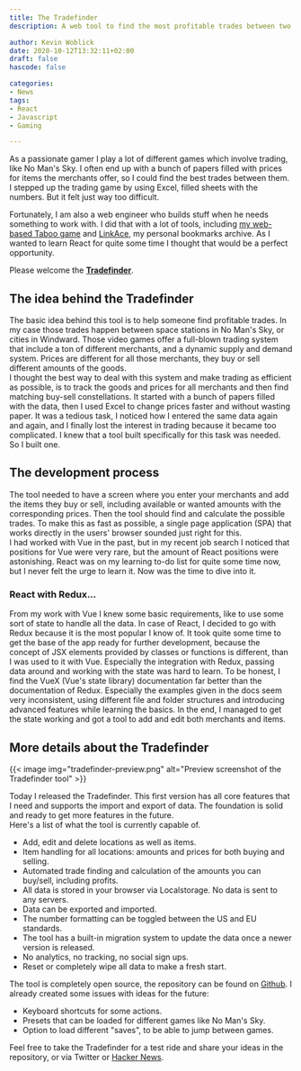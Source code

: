 ```yaml
---
title: The Tradefinder
description: A web tool to find the most profitable trades between two merchants. Perfect for gamers.

author: Kevin Woblick
date: 2020-10-12T13:32:11+02:00
draft: false
hascode: false

categories:
- News
tags:
- React
- Javascript
- Gaming

---
```


As a passionate gamer I play a lot of different games which involve trading, like No Man's Sky. I often end up with a bunch of papers filled with prices for items the merchants offer, so I could find the best trades between them. I stepped up the trading game by using Excel, filled sheets with the numbers. But it felt just way too difficult.

Fortunately, I am also a web engineer who builds stuff when he needs something to work with. I did that with a lot of tools, including [my web-based Taboo game](https://taboo.kovah.de/) and [LinkAce](https://www.linkace.org/), my personal bookmarks archive. As I wanted to learn React for quite some time I thought that would be a perfect opportunity.

Please welcome the [**Tradefinder**](https://tradefinder.kovah.de/).

## The idea behind the Tradefinder

The basic idea behind this tool is to help someone find profitable trades. In my case those trades happen between space stations in No Man's Sky, or cities in Windward. Those video games offer a full-blown trading system that include a ton of different merchants, and a dynamic supply and demand system. Prices are different for all those merchants, they buy or sell different amounts of the goods.  
I thought the best way to deal with this system and make trading as efficient as possible, is to track the goods and prices for all merchants and then find matching buy-sell constellations. It started with a bunch of papers filled with the data, then I used Excel to change prices faster and without wasting paper. It was a tedious task, I noticed how I entered the same data again and again, and I finally lost the interest in trading because it became too complicated. I knew that a tool built specifically for this task was needed. So I built one.

## The development process

The tool needed to have a screen where you enter your merchants and add the items they buy or sell, including available or wanted amounts with the corresponding prices. Then the tool should find and calculate the possible trades. To make this as fast as possible, a single page application (SPA) that works directly in the users' browser sounded just right for this.  
I had worked with Vue in the past, but in my recent job search I noticed that positions for Vue were very rare, but the amount of React positions were astonishing. React was on my learning to-do list for quite some time now, but I never felt the urge to learn it. Now was the time to dive into it.

### React with Redux...

From my work with Vue I knew some basic requirements, like to use some sort of state to handle all the data. In case of React, I decided to go with Redux because it is the most popular I know of. It took quite some time to get the base of the app ready for further development, because the concept of JSX elements provided by classes or functions is different, than I was used to it with Vue. Especially the integration with Redux, passing data around and working with the state was hard to learn. To be honest, I find the VueX (Vue's state library) documentation far better than the documentation of Redux. Especially the examples given in the docs seem very inconsistent, using different file and folder structures and introducing advanced features while learning the basics. In the end, I managed to get the state working and got a tool to add and edit both merchants and items.

## More details about the Tradefinder

{{< image img="tradefinder-preview.png" alt="Preview screenshot of the Tradefinder tool" >}}

Today I released the Tradefinder. This first version has all core features that I need and supports the import and export of data. The foundation is solid and ready to get more features in the future.  
Here's a list of what the tool is currently capable of.

* Add, edit and delete locations as well as items.
* Item handling for all locations: amounts and prices for both buying and selling.
* Automated trade finding and calculation of the amounts you can buy/sell, including profits.
* All data is stored in your browser via Localstorage. No data is sent to any servers.
* Data can be exported and imported.
* The number formatting can be toggled between the US and EU standards.
* The tool has a built-in migration system to update the data once a newer version is released.
* No analytics, no tracking, no social sign ups.
* Reset or completely wipe all data to make a fresh start.

The tool is completely open source, the repository can be found on [Github](https://github.com/Kovah/Tradefinder). I already created some issues with ideas for the future:

* Keyboard shortcuts for some actions.
* Presets that can be loaded for different games like No Man's Sky.
* Option to load different "saves", to be able to jump between games.

Feel free to take the Tradefinder for a test ride and share your ideas in the repository, or via Twitter or [Hacker News](https://news.ycombinator.com/item?id=24753595).
